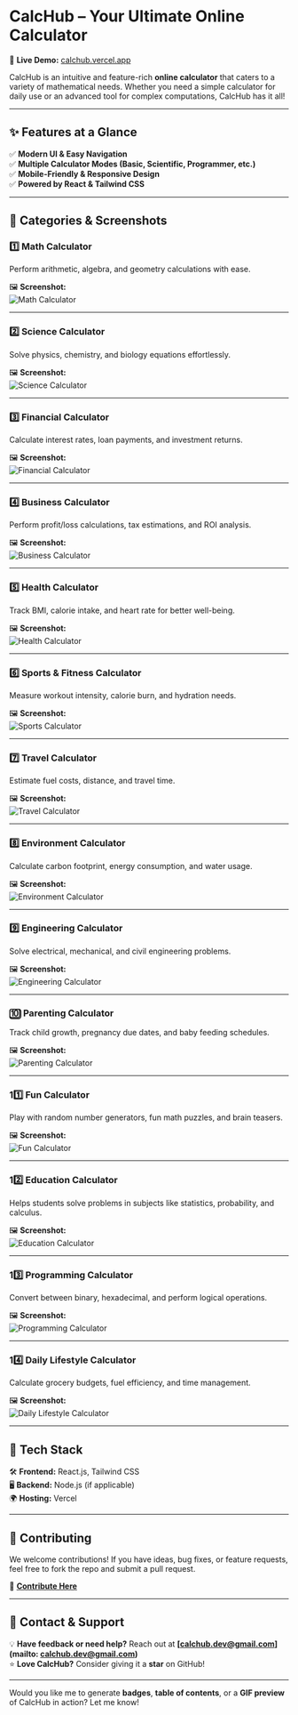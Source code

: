 # **CalcHub – Your Ultimate Online Calculator**

🚀 **Live Demo:** [calchub.vercel.app](https://calchub.vercel.app)

CalcHub is an intuitive and feature-rich **online calculator** that caters to a variety of mathematical needs. Whether you need a simple calculator for daily use or an advanced tool for complex computations, CalcHub has it all!

---

## **✨ Features at a Glance**
✅ **Modern UI & Easy Navigation**  
✅ **Multiple Calculator Modes (Basic, Scientific, Programmer, etc.)**  
✅ **Mobile-Friendly & Responsive Design**  
✅ **Powered by React & Tailwind CSS**  

---

## **📂 Categories & Screenshots**

### **1️⃣ Math Calculator**
Perform arithmetic, algebra, and geometry calculations with ease.

🖼 **Screenshot:**  
![Math Calculator](https://your-image-url.com/math.png)

---

### **2️⃣ Science Calculator**
Solve physics, chemistry, and biology equations effortlessly.

🖼 **Screenshot:**  
![Science Calculator](https://your-image-url.com/science.png)

---

### **3️⃣ Financial Calculator**
Calculate interest rates, loan payments, and investment returns.

🖼 **Screenshot:**  
![Financial Calculator](https://your-image-url.com/financial.png)

---

### **4️⃣ Business Calculator**
Perform profit/loss calculations, tax estimations, and ROI analysis.

🖼 **Screenshot:**  
![Business Calculator](https://your-image-url.com/business.png)

---

### **5️⃣ Health Calculator**
Track BMI, calorie intake, and heart rate for better well-being.

🖼 **Screenshot:**  
![Health Calculator](https://your-image-url.com/health.png)

---

### **6️⃣ Sports & Fitness Calculator**
Measure workout intensity, calorie burn, and hydration needs.

🖼 **Screenshot:**  
![Sports Calculator](https://your-image-url.com/sports.png)

---

### **7️⃣ Travel Calculator**
Estimate fuel costs, distance, and travel time.

🖼 **Screenshot:**  
![Travel Calculator](https://your-image-url.com/travel.png)

---

### **8️⃣ Environment Calculator**
Calculate carbon footprint, energy consumption, and water usage.

🖼 **Screenshot:**  
![Environment Calculator](https://your-image-url.com/environment.png)

---

### **9️⃣ Engineering Calculator**
Solve electrical, mechanical, and civil engineering problems.

🖼 **Screenshot:**  
![Engineering Calculator](https://your-image-url.com/engineering.png)

---

### **🔟 Parenting Calculator**
Track child growth, pregnancy due dates, and baby feeding schedules.

🖼 **Screenshot:**  
![Parenting Calculator](https://your-image-url.com/parenting.png)

---

### **11️⃣ Fun Calculator**
Play with random number generators, fun math puzzles, and brain teasers.

🖼 **Screenshot:**  
![Fun Calculator](https://your-image-url.com/fun.png)

---

### **12️⃣ Education Calculator**
Helps students solve problems in subjects like statistics, probability, and calculus.

🖼 **Screenshot:**  
![Education Calculator](https://your-image-url.com/education.png)

---

### **13️⃣ Programming Calculator**
Convert between binary, hexadecimal, and perform logical operations.

🖼 **Screenshot:**  
![Programming Calculator](https://your-image-url.com/programming.png)

---

### **14️⃣ Daily Lifestyle Calculator**
Calculate grocery budgets, fuel efficiency, and time management.

🖼 **Screenshot:**  
![Daily Lifestyle Calculator](https://your-image-url.com/dailylifestyle.png)

---

## **🚀 Tech Stack**
🛠 **Frontend:** React.js, Tailwind CSS  
🖥 **Backend:** Node.js (if applicable)  
🌍 **Hosting:** Vercel  

---

## **🤝 Contributing**
We welcome contributions! If you have ideas, bug fixes, or feature requests, feel free to fork the repo and submit a pull request.

🔗 **[Contribute Here](#)**

---

## **📩 Contact & Support**
💡 **Have feedback or need help?** Reach out at **[calchub.dev@gmail.com](mailto: calchub.dev@gmail.com)**  
⭐ **Love CalcHub?** Consider giving it a **star** on GitHub!

---

Would you like me to generate **badges**, **table of contents**, or a **GIF preview** of CalcHub in action? Let me know!
